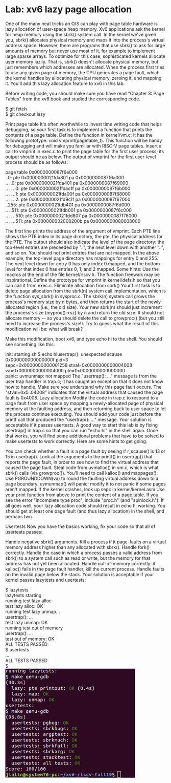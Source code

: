 # Lab: xv6 lazy page allocation
One of the many neat tricks an O/S can play with page table hardware is lazy allocation of user-space heap memory. Xv6 applications ask the kernel for heap memory using the sbrk() system call. In the kernel we've given you, sbrk() allocates physical memory and maps it into the process's virtual address space. However, there are programs that use sbrk() to ask for large amounts of memory but never use most of it, for example to implement large sparse arrays. To optimize for this case, sophisticated kernels allocate user memory lazily. That is, sbrk() doesn't allocate physical memory, but just remembers which addresses are allocated. When the process first tries to use any given page of memory, the CPU generates a page fault, which the kernel handles by allocating physical memory, zeroing it, and mapping it. You'll add this lazy allocation feature to xv6 in this lab.

Before writing code, you should make sure you have read "Chapter 3: Page Tables" from the xv6 book and studied the corresponding code. <br />

$ git fetch <br />
$ git checkout lazy <br />
  
Print page table
It's often worthwhile to invest time writing code that helps debugging, so your first task is to implement a function that prints the contents of a page table. Define the function in kernel/vm.c; it has the following prototype: void vmprint(pagetable_t). This function will be handy for debugging and will make you familiar with RISC-V page tables. Insert a call to vmprint in exec.c to print the page table for the first user process; its output should be as below.
The output of vmprint for the first user-level process should be as follows: <br />

page table 0x0000000087f6e000 <br />
 ..0: pte 0x0000000021fda801 pa 0x0000000087f6a000 <br />
 .. ..0: pte 0x0000000021fda401 pa 0x0000000087f69000 <br />
 .. .. ..0: pte 0x0000000021fdac1f pa 0x0000000087f6b000 <br />
 .. .. ..1: pte 0x0000000021fda00f pa 0x0000000087f68000 <br />
 .. .. ..2: pte 0x0000000021fd9c1f pa 0x0000000087f67000 <br />
 ..255: pte 0x0000000021fdb401 pa 0x0000000087f6d000 <br />
 .. ..511: pte 0x0000000021fdb001 pa 0x0000000087f6c000 <br />
 .. .. ..510: pte 0x0000000021fdd807 pa 0x0000000087f76000 <br />
 .. .. ..511: pte 0x000000002000200b pa 0x0000000080008000 <br />
  
The first line prints the address of the argument of vmprint. Each PTE line shows the PTE index in its page directory, the pte, the physical address for the PTE. The output should also indicate the level of the page directory: the top-level entries are preceeded by "..", the next level down with another "..", and so on. You should not print entries that are not mapped. In the above example, the top-level page directory has mappings for entry 0 and 255. The next level down for entry 0 has only index 0 mapped, and the bottom-level for that index 0 has entries 0, 1, and 2 mapped. Some hints:
Use the macros at the end of the file kernel/riscv.h.
The function freewalk may be inspirational.
Define the prototype for vmprint in kernel/defs.h so that you can call it from exec.c.
Eliminate allocation from sbrk()
Your first task is to delete page allocation from the sbrk(n) system call implementation, which is the function sys_sbrk() in sysproc.c. The sbrk(n) system call grows the process's memory size by n bytes, and then returns the start of the newly allocated region (i.e., the old size). Your new sbrk(n) should just increment the process's size (myproc()->sz) by n and return the old size. It should not allocate memory -- so you should delete the call to growproc() (but you still need to increase the process's size!).
Try to guess what the result of this modification will be: what will break?

Make this modification, boot xv6, and type echo hi to the shell. You should see something like this:

init: starting sh
$ echo hiusertrap(): unexpected scause 0x000000000000000f pid=3 <br />
            sepc=0x0000000000001258 stval=0x0000000000004008 <br />
va=0x0000000000004000 pte=0x0000000000000000 <br />
panic: uvmunmap: not mapped
The "usertrap(): ..." message is from the user trap handler in trap.c; it has caught an exception that it does not know how to handle. Make sure you understand why this page fault occurs. The "stval=0x0..04008" indicates that the virtual address that caused the page fault is 0x4008.
Lazy allocation
Modify the code in trap.c to respond to a page fault from user space by mapping a newly-allocated page of physical memory at the faulting address, and then returning back to user space to let the process continue executing. You should add your code just before the printf call that produced the "usertrap(): ..." message. Your solution is acceptable if it passes usertests.
A good way to start this lab is by fixing usertrap() in trap.c so that you can run "echo hi" in the shell again. Once that works, you will find some additional problems that have to be solved to make usertests to work correctly. Here are some hints to get going.

You can check whether a fault is a page fault by seeing if r_scause() is 13 or 15 in usertrap().
Look at the arguments to the printf() in usertrap() that reports the page fault, in order to see how to find the virtual address that caused the page fault.
Steal code from uvmalloc() in vm.c, which is what sbrk() calls (via growproc()). You'll need to call kalloc() and mappages().
Use PGROUNDDOWN(va) to round the faulting virtual address down to a page boundary.
uvmunmap() will panic; modify it to not panic if some pages aren't mapped.
If the kernel crashes, look up sepc in kernel/kernel.asm
Use your print function from above to print the content of a page table.
If you see the error "incomplete type proc", include "proc.h" (and "spinlock.h").
If all goes well, your lazy allocation code should result in echo hi working. You should get at least one page fault (and thus lazy allocation) in the shell, and perhaps two.

Usertests
Now you have the basics working, fix your code so that all of usertests passes:

Handle negative sbrk() arguments.
Kill a process if it page-faults on a virtual memory address higher than any allocated with sbrk().
Handle fork() correctly.
Handle the case in which a process passes a valid address from sbrk() to a system call such as read or write, but the memory for that address has not yet been allocated.
Handle out-of-memory correctly: if kalloc() fails in the page fault handler, kill the current process.
Handle faults on the invalid page below the stack.
Your solution is acceptable if your kernel passes lazytests and usertests: <br />

$  lazytests <br />
lazytests starting <br />
running test lazy alloc <br />
test lazy alloc: OK <br />
running test lazy unmap... <br />
usertrap(): ... <br />
test lazy unmap: OK <br />
running test out of memory <br />
usertrap(): ... <br />
test out of memory: OK <br />
ALL TESTS PASSED <br />
$ usertests <br />
... <br />
ALL TESTS PASSED <br />
$ <br />
![Test Image 1](result.png)
